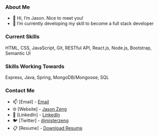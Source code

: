 ### About Me
- 👋 Hi, I’m Jason. Nice to meet you!
- 🌱 I’m currently developing my skill to become a full stack developer

### Current Skills
HTML, CSS, JavaScript, Git, RESTful API, React.js, Node.js, Bootstrap, Semantic UI
### Skills Working Towards
Express, Java, Spring, MongoDB/Mongoose, SQL

### Contact Me
- 📫 [Email] - [Email](Officialjasonzeng@gmail.com)
- 🌐 [Website] - [Jason Zeng](https://mister-zeng.github.io/Portfolio-Website/)
- 📘 [LinkedIn] - [LinkedIn](https://www.linkedin.com/in/misterzeng/)
- 🐦 [Twitter] - [@misterzeng](https://www.twitter.com/misterzeng)
- 📋 [Resume] - [Download Resume](https://github.com/Mister-Zeng/Mister-Zeng/raw/main/Jason%20Zeng_Resume.pdf)
